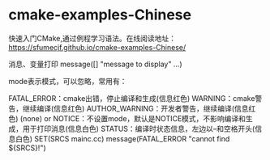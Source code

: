<!--
 * @Author: zhanghao
 * @Date: 2022-11-06 10:43:43
 * @LastEditTime: 2022-11-06 10:43:44
 * @FilePath: /hao_learning_cmake/README.md
 * @Description: 
-->
# cmake-examples-Chinese
快速入门CMake,通过例程学习语法。在线阅读地址：https://sfumecjf.github.io/cmake-examples-Chinese/

消息、变量打印
message([<mode>] "message to display" ...)

mode表示模式，可以忽略，常用有：

FATAL_ERROR：cmake出错，停止编译和生成(信息红色)
WARNING：cmake警告，继续编译(信息红色)
AUTHOR_WARNING：开发者警告，继续编译(信息红色)
(none) or NOTICE：不设置mode，默认是NOTICE模式，不影响编译和生成，用于打印消息(信息白色)
STATUS：编译时状态信息，左边以–和空格开头(信息白色)
SET(SRCS mainc.cc)
message(FATAL_ERROR "cannot find ${SRCS}!")